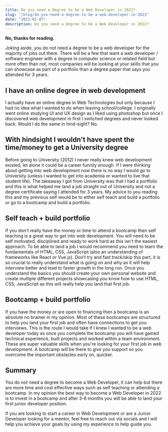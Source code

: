 ```yaml
---
title: Do you need a Degree to be a Web Developer in 2022?
slug: "/blog/do-you-need-a-degree-to-be-a-web-developer-in-2022"
date: "2022-02-07"
description: Do you need a Degree to be a Web Developer in 2022?
---
```


**No, thanks for reading.**

Joking aside, you do not need a degree to be a web developer for the majority of jobs out there. There will be a few that want a web developer / software engineer with a degree in computer science or related field but more often than not, most companies will be looking at your skills that you can showcase as part of a portfolio than a degree paper that says you attended for 3 years.

## I have an online degree in web development

I actually have an online degree in Web Technologies but only because I had no idea what I wanted to do when leaving school/college. I originally went online studying UI and UX design as I liked using photoshop but once I discovered web development in first  I switched degrees and never looked back. Would I do the same in hind-sight? No.

## With hindsight I wouldn't have spent the time/money to get a University degree

Before going to University (2012) I never really knew web development existed, let alone it could be a career funnily enough. If I were thinking about getting into web development now there is no way I would go to University (unless I wanted to get into academia or wanted to live that student life). The takeaway I got from University was that I had a portfolio and this is what helped me land a job straight out of University and not a degree certificate saying I attended for 3 years. My advice to you reading this and my previous self would be to either self teach and build a portfolio or go to a bootcamp and build a portfolio.

## Self teach + build portfolio

If you don't really have the money or time to attend a bootcamp then self teaching is a great way to get into web development. You will need to be self motivated, disciplined and ready to work hard as this isn't the easiest approach. To be able to land a job I would recommend you need to learn the fundamentals of HTML, CSS, JavaScript (also an understanding of frameworks like React or Vue.js). Don’t try and fast track/skip this part, it is so crucial to really understand what is going on and why as it will help interview better and lead to faster growth in the long run. Once you understand the basics you should create your own personal website and create multiple different projects showcasing you know how to use HTML, CSS, JavaScript as this will really help you land that first job.

## Bootcamp + build portfolio

If you have the money or are open to financing then a bootcamp is an absolute no brainer in my opinion. Most of these bootcamps are structured to help you land your first job and often have connections to get you interviews. This is the route I would take if I knew I wanted to be a web developer today as once you complete the bootcamp you will have gained technical experience, built projects and worked within a team environment. These are super valuable skills when you're looking for your first job in web development. A bootcamp will be there to give you support so you overcome the important obstacles early on, quicker.

## Summary

You do not need a degree to become a Web Developer, it can help but there are more time and cost effective ways such as self teaching or attending a bootcamp. In my opinion the best way to become a Web Developer in 2022 is to invest in a bootcamp and after 3-6 months you will be able to land your first junior developer position.

If you are looking to start a career in Web Development or are a Junior Developer looking for a mentor, feel free to reach out via socials and I will help you achieve your goals by using my experience to help guide you.